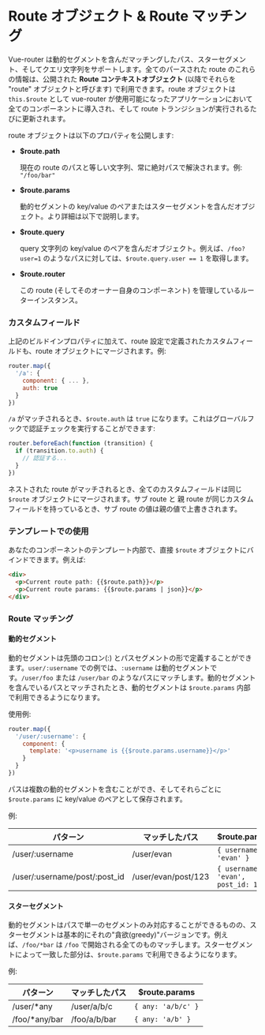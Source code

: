 # Route オブジェクト & Route マッチング

Vue-router は動的セグメントを含んだマッチングしたパス、スターセグメント、そしてクエリ文字列をサポートします。全てのパースされた route のこれらの情報は、公開された **Route コンテキストオブジェクト** (以降でそれらを "route" オブジェクトと呼びます) で利用できます。route オブジェクトは `this.$route` として vue-router が使用可能になったアプリケーションにおいて全てのコンポーネントに導入され、そして route トランジションが実行されるたびに更新されます。

route オブジェクトは以下のプロパティを公開します:

- **$route.path**

  現在の route のパスと等しい文字列、常に絶対パスで解決されます。例: `"/foo/bar"`

- **$route.params**

  動的セグメントの key/value のペアまたはスターセグメントを含んだオブジェクト。より詳細は以下で説明します。

- **$route.query**

  query 文字列の key/value のペアを含んだオブジェクト。例えば、`/foo?user=1` のようなパスに対しては、`$route.query.user == 1` を取得します。

- **$route.router**

  この route (そしてそのオーナー自身のコンポーネント) を管理しているルーターインスタンス。

### カスタムフィールド

上記のビルドインプロパティに加えて、route 設定で定義されたカスタムフィールドも、route オブジェクトにマージされます。例:

``` js
router.map({
  '/a': {
    component: { ... },
    auth: true
  }
})
```

`/a` がマッチされるとき、`$route.auth` は `true` になります。これはグローバルフックで認証チェックを実行することができます:

``` js
router.beforeEach(function (transition) {
  if (transition.to.auth) {
    // 認証する...
  }
})
```

ネストされた route がマッチされるとき、全てのカスタムフィールドは同じ `$route` オブジェクトにマージされます。サブ route と 親 route が同じカスタムフィールドを持っているとき、サブ route の値は親の値で上書きされます。

### テンプレートでの使用

あなたのコンポーネントのテンプレート内部で、直接 `$route` オブジェクトにバインドできます。例えば:

``` html
<div>
  <p>Current route path: {{$route.path}}</p>
  <p>Current route params: {{$route.params | json}}</p>
</div>
```

### Route マッチング

#### 動的セグメント

動的セグメントは先頭のコロン(:) とパスセグメントの形で定義することができます。`user/:username` での例では、`:username` は動的セグメントです。`/user/foo` または `/user/bar` のようなパスにマッチします。動的セグメントを含んでいるパスとマッチされたとき、動的セグメントは `$route.params` 内部で利用できるようになります。

使用例:

``` js
router.map({
  '/user/:username': {
    component: {
      template: '<p>username is {{$route.params.username}}</p>'
    }
  }
})
```

パスは複数の動的セグメントを含むことができ、そしてそれらごとに `$route.params` に key/value のペアとして保存されます。

例:

| パターン | マッチしたパス | $route.params |
| -------- | -------------- | ------------- |
| /user/:username | /user/evan | `{ username: 'evan' }` |
| /user/:username/post/:post_id | /user/evan/post/123 | `{ username: 'evan', post_id: 123 }` |

#### スターセグメント

動的セグメントはパスで単一のセグメントのみ対応することができるものの、スターセグメントは基本的にそれの"貪欲(greedy)"バージョンです。例えば、`/foo/*bar` は `/foo` で開始される全てのものマッチします。スターセグメントによって一致した部分は、`$route.params` で利用できるようになります。

例:

| パターン | マッチしたパス | $route.params |
| -------- | -------------- | ------------- |
| /user/*any | /user/a/b/c | `{ any: 'a/b/c' }` |
| /foo/*any/bar | /foo/a/b/bar | `{ any: 'a/b' }` |
